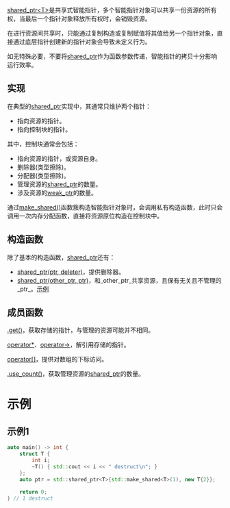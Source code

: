 [shared_ptr<T\>]()是共享式智能指针，多个智能指针对象可以共享一份资源的所有权，当最后一个指针对象释放所有权时，会销毁资源。

在进行资源间共享时，只能通过复制构造或复制赋值将其值给另一个指针对象，直接通过底层指针创建新的指针对象会导致未定义行为。

如无特殊必要，不要将[shared_ptr]()作为函数参数传递，智能指针的拷贝十分影响运行效率。

## 实现

在典型的[shared_ptr]()实现中，其通常只维护两个指针：

* 指向资源的指针。
* 指向控制块的指针。

其中，控制块通常会包括：

* 指向资源的指针，或资源自身。
* 删除器(类型擦除)。
* 分配器(类型擦除)。
* 管理资源的[shared_ptr]()的数量。
* 涉及资源的[weak_ptr]()的数量。

通过[make_shared()]()函数簇构造智能指针对象时，会调用私有构造函数，此时只会调用一次内存分配函数，直接将资源原位构造在控制块中。

## 构造函数

除了基本的构造函数，[shared_ptr]()还有：

* [shared_ptr(ptr, deleter)]()，提供删除器。
* [shared_ptr(other_ptr, ptr)]()，和_other\_ptr_共享资源，且保有无关且不管理的_ptr_。[示例](#示例1)

## 成员函数

[.get()]()，获取存储的指针，与管理的资源可能并不相同。

[operator*]()、[operator->]()，解引用存储的指针。

[operator[]]()，提供对数组的下标访问。

[.use_count()]()，获取管理资源的[shared_ptr]()的数量。

# 示例

## 示例1

```cpp
auto main() -> int {
    struct T {
        int i;
        ~T() { std::cout << i << " destruct\n"; }
    };
    auto ptr = std::shared_ptr<T>{std::make_shared<T>(1), new T{2}};

    return 0;
} // 1 destruct
```


